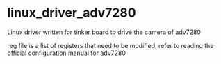 # linux_driver_adv7280
Linux driver written for tinker board to drive the camera of adv7280

reg file is a list of registers that need to be modified, refer to reading the official configuration manual for adv7280
